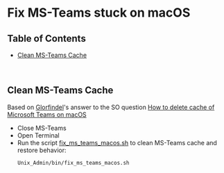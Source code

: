 
# Fix MS-Teams stuck on macOS <!-- omit in toc -->

## Table of Contents <!-- omit in toc -->
- [Clean MS-Teams Cache](#clean-ms-teams-cache)

&nbsp;

## Clean MS-Teams Cache

Based on [Glorfindel](https://apple.stackexchange.com/users/121968/glorfindel)'s answer to the SO question
[How to delete cache of Microsoft Teams on macOS](https://apple.stackexchange.com/a/407428/28372)

- Close MS-Teams
- Open Terminal
- Run the script [fix_ms_teams_macos.sh](bin/fix_ms_teams_macos.sh) to clean MS-Teams cache and restore behavior:
    ```bash
    Unix_Admin/bin/fix_ms_teams_macos.sh
    ```

&nbsp;
